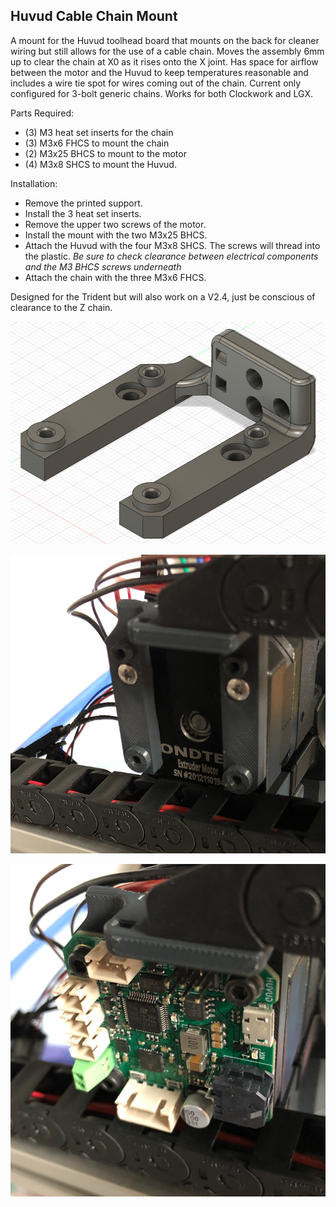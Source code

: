 <h2>Huvud Cable Chain Mount</h2>

A mount for the Huvud toolhead board that mounts on the back for cleaner wiring but still allows for the use of a cable chain. Moves the assembly 6mm up to clear the chain at X0 as it rises onto the X joint.  Has space for airflow between the motor and the Huvud to keep temperatures reasonable and includes a wire tie spot for wires coming out of the chain.  Current only configured for 3-bolt generic chains. Works for both Clockwork and LGX.

Parts Required:

* (3) M3 heat set inserts for the chain
* (3) M3x6 FHCS to mount the chain
* (2) M3x25 BHCS to mount to the motor
* (4) M3x8 SHCS to mount the Huvud.

Installation:

* Remove the printed support.
* Install the 3 heat set inserts.
* Remove the upper two screws of the motor.
* Install the mount with the two M3x25 BHCS.
* Attach the Huvud with the four M3x8 SHCS.  The screws will thread into the plastic. _Be sure to check clearance between electrical components and the M3 BHCS screws underneath_
* Attach the chain with the three M3x6 FHCS.

Designed for the Trident but will also work on a V2.4, just be conscious of clearance to the Z chain.

![](./images/huvud_chain_mount.png)

![](./images/huvud_mount_install1.png)

![](./images/huvud_mount_install2.png)
